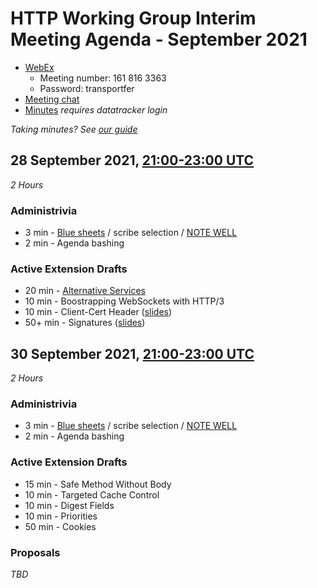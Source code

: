 # HTTP Working Group Interim Meeting Agenda - September 2021

* [WebEx](https://ietf.webex.com/ietf/j.php?MTID=m88fa0f0769b1b7ec1cca0df40da2d6c7)
  - Meeting number: 161 816 3363
  - Password: transportfer
* [Meeting chat](xmpp:httpbis@jabber.ietf.org?join)
* [Minutes](https://notes.ietf.org/notes-httpbis-21-09) _requires datatracker login_

*Taking minutes? See [our guide](https://github.com/httpwg/wiki/wiki/TakingMinutes)*

## 28 September 2021, [21:00-23:00 UTC](https://www.timeanddate.com/worldclock/fixedtime.html?msg=HTTPbis+Interim+Meeting+Session+I%2C+September+2021&iso=20210928T21&p1=1440&ah=2)

_2 Hours_

### Administrivia

*  3 min - [Blue sheets](https://notes.ietf.org/bluesheet-httpbis-21-09) / scribe selection / [NOTE WELL](https://www.ietf.org/about/note-well/)
*  2 min - Agenda bashing

### Active Extension Drafts

* 20 min - [Alternative Services](https://httpwg.org/wg-materials/interim-21-09/alt-svc.html)
* 10 min - Boostrapping WebSockets with HTTP/3
* 10 min - Client-Cert Header ([slides](cert-field.pdf))
* 50+ min - Signatures ([slides](signatures.pdf))


## 30 September 2021, [21:00-23:00 UTC](https://www.timeanddate.com/worldclock/fixedtime.html?msg=HTTPbis+Interim+Meeting+Session+II%2C+September+2021&iso=20210930T21&p1=1440&ah=2)

_2 Hours_

### Administrivia

*  3 min - [Blue sheets](https://notes.ietf.org/bluesheet-httpbis-21-09) / scribe selection / [NOTE WELL](https://www.ietf.org/about/note-well/)
*  2 min - Agenda bashing

### Active Extension Drafts

* 15 min - Safe Method Without Body
* 10 min - Targeted Cache Control
* 10 min - Digest Fields
* 10 min - Priorities
* 50 min - Cookies


### Proposals

_TBD_
